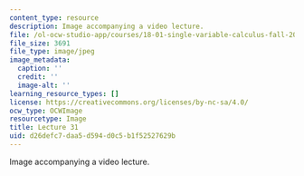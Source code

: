 ```yaml
---
content_type: resource
description: Image accompanying a video lecture.
file: /ol-ocw-studio-app/courses/18-01-single-variable-calculus-fall-2006/d26defc7daa5d594d0c5b1f52527629b_lec31.jpg
file_size: 3691
file_type: image/jpeg
image_metadata:
  caption: ''
  credit: ''
  image-alt: ''
learning_resource_types: []
license: https://creativecommons.org/licenses/by-nc-sa/4.0/
ocw_type: OCWImage
resourcetype: Image
title: Lecture 31
uid: d26defc7-daa5-d594-d0c5-b1f52527629b
---
```

Image accompanying a video lecture.